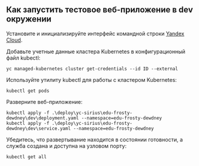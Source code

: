 ## Как запустить тестовое веб-приложение в dev окружении

Установите и инициализируйте интерфейс командной строки [Yandex Cloud](https://yandex.cloud/ru/docs/cli/quickstart#install).

Добавьте учетные данные кластера Kubernetes в конфигурационный файл kubectl:

```
yc managed-kubernetes cluster get-credentials --id ID --external
```

Используйте утилиту kubectl для работы с кластером Kubernetes:

```
kubectl get pods
```

Разверните веб-приложение:

```
kubectl apply -f .\deploy\yc-sirius\edu-frosty-dewdney\dev\deployment.yaml --namespace=edu-frosty-dewdney
kubectl apply -f .\deploy\yc-sirius\edu-frosty-dewdney\dev\service.yaml --namespace=edu-frosty-dewdney
```

Убедитесь, что развертывание находится в состоянии готовности, а служба создана и доступна на узловом порту:

```
kubectl get all
```
